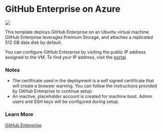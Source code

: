 # GitHub Enterprise on Azure

<a href="https://portal.azure.com/#create/Microsoft.Template/uri/https%3A%2F%2Fraw.githubusercontent.com%2Fgourlaa%2Fazure-quickstart-templates%2Fmaster%2Fgithub-enterprise%2Fazuredeploy.json" target="_blank">
    <img src="http://azuredeploy.net/deploybutton.png"/>
</a>

This template deploys GitHub Enterprise on an Ubuntu virtual machine. GitHub Enterprise leverages Premium Storage, and attaches a replicated 512 GB data disk by default.

You can configure GitHub Enterprise by visiting the public IP address assigned to the VM. To find your IP address, visit the [portal](https://portal.azure.com).

### Notes

- The certificate used in the deployment is a self signed certificate that will create a browser warning. You can follow the instructions provided by GitHub Enterprise to continue setup.
- An inactive, placeholder account is created for machine boot. Admin users and SSH keys will be configured during setup.

### Learn More

[GitHub Enterprise](https://enterprise.github.com)
